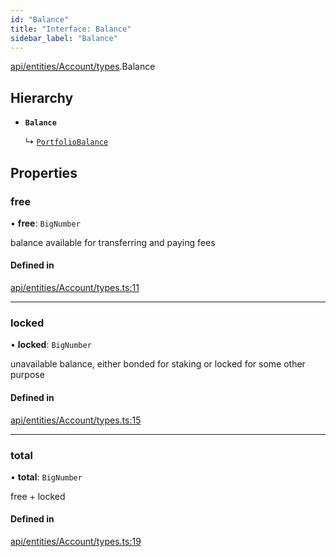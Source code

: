 ```yaml
---
id: "Balance"
title: "Interface: Balance"
sidebar_label: "Balance"
---
```


[api/entities/Account/types](../../../../../../modules/API/Entities/Account/Types/Types.md).Balance

## Hierarchy

- **`Balance`**

  ↳ [`PortfolioBalance`](../../../Portfolio/Types/PortfolioBalance/PortfolioBalance.md)

## Properties

### free

• **free**: `BigNumber`

balance available for transferring and paying fees

#### Defined in

[api/entities/Account/types.ts:11](https://github.com/PolymeshAssociation/polymesh-sdk/blob/995f17653/src/api/entities/Account/types.ts#L11)

___

### locked

• **locked**: `BigNumber`

unavailable balance, either bonded for staking or locked for some other purpose

#### Defined in

[api/entities/Account/types.ts:15](https://github.com/PolymeshAssociation/polymesh-sdk/blob/995f17653/src/api/entities/Account/types.ts#L15)

___

### total

• **total**: `BigNumber`

free + locked

#### Defined in

[api/entities/Account/types.ts:19](https://github.com/PolymeshAssociation/polymesh-sdk/blob/995f17653/src/api/entities/Account/types.ts#L19)
